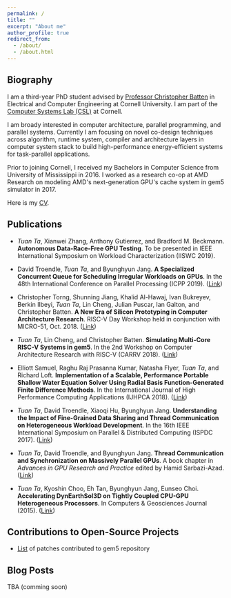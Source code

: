 ```yaml
---
permalink: /
title: ""
excerpt: "About me"
author_profile: true
redirect_from:
  - /about/
  - /about.html
---
```


## Biography

I am a third-year PhD student advised by [Professor Christopher
Batten](http://www.csl.cornell.edu/~cbatten/) in Electrical and Computer
Engineering at Cornell University. I am part of the [Computer Systems Lab
(CSL)](http://www.csl.cornell.edu) at Cornell.

I am broady interested in computer architecture, parallel programming, and
parallel systems. Currently I am focusing on novel co-design techniques across
algorithm, runtime system, compiler and architecture layers in computer
system stack to build high-performance energy-efficient systems for
task-parallel applications.

Prior to joining Cornell, I received my Bachelors in Computer Science from
University of Mississippi in 2016. I worked as a research co-op at AMD Research
on modeling AMD's next-generation GPU's cache system in gem5 simulator in 2017.

Here is my [CV](files/tuan-ta-full-cv.pdf).

## Publications

- *Tuan Ta*, Xianwei Zhang, Anthony Gutierrez, and Bradford M. Beckmann.
  **Autonomous Data-Race-Free GPU Testing**. To be presented in IEEE
  International Symposium on Workload Characterization (IISWC 2019).

- David Troendle, *Tuan Ta*, and Byunghyun Jang. **A Specialized Concurrent
  Queue for Scheduling Irregular Workloads on GPUs**. In the 48th International
  Conference on Parallel Processing (ICPP 2019). ([Link](https://dl.acm.org/citation.cfm?id=3337837))

- Christopher Torng, Shunning Jiang, Khalid Al-Hawaj, Ivan Bukreyev, Berkin
  Ilbeyi, *Tuan Ta*, Lin Cheng, Julian Puscar, Ian Galton, and Christopher
  Batten. **A New Era of Silicon Prototyping in Computer Architecture Research**.
  RISC-V Day Workshop held in conjunction with MICRO-51, Oct. 2018. ([Link](https://riscv.tokyo/2017/en/micro-51-fukuoka-oct-20-2018))

- *Tuan Ta*, Lin Cheng, and Christopher Batten. **Simulating Multi-Core RISC-V
  Systems in gem5**. In the 2nd Workshop on Computer Architecture Research with
  RISC-V (CARRV 2018). ([Link](https://carrv.github.io/2018/papers/CARRV_2018_paper_3.pdf))

- Elliott Samuel, Raghu Raj Prasanna Kumar, Natasha Flyer, *Tuan Ta*, and
  Richard Loft. **Implementation of a Scalable, Performance Portable Shallow
  Water Equation Solver Using Radial Basis Function-Generated Finite Difference
  Methods**. In the International Journal of High Performance Computing
  Applications (IJHPCA 2018). ([Link](https://journals.sagepub.com/doi/abs/10.1177/1094342018797170))

- *Tuan Ta*, David Troendle, Xiaoqi Hu, Byunghyun Jang. **Understanding the
  Impact of Fine-Grained Data Sharing and Thread Communication on Heterogeneous
  Workload Development**. In the 16th IEEE International Symposium on Parallel &
  Distributed Computing (ISPDC 2017). ([Link](https://ieeexplore.ieee.org/abstract/document/8121628))

- *Tuan Ta*, David Troendle, and Byunghyun Jang. **Thread Communication and
  Synchronization on Massively Parallel GPUs**. A book chapter in _Advances in
  GPU Research and Practice_ edited by Hamid Sarbazi-Azad. ([Link](https://www.sciencedirect.com/book/9780128037386/advances-in-gpu-research-and-practice))

- *Tuan Ta*, Kyoshin Choo, Eh Tan, Byunghyun Jang, Eunseo Choi. **Accelerating
  DynEarthSol3D on Tightly Coupled CPU-GPU Heterogeneous Processors**. In
  Computers & Geosciences Journal (2015). ([Link](https://www.sciencedirect.com/science/article/pii/S0098300415000527))

## Contributions to Open-Source Projects

- [List](https://gem5-review.googlesource.com/q/owner:qtt2%2540cornell.edu) of
  patches contributed to gem5 repository

## Blog Posts

TBA (comming soon)
